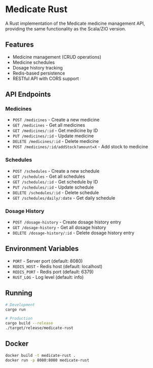 # Medicate Rust

A Rust implementation of the Medicate medicine management API, providing the same functionality as the Scala/ZIO version.

## Features

- Medicine management (CRUD operations)
- Medicine schedules
- Dosage history tracking
- Redis-based persistence
- RESTful API with CORS support

## API Endpoints

### Medicines
- `POST /medicines` - Create a new medicine
- `GET /medicines` - Get all medicines
- `GET /medicines/:id` - Get medicine by ID
- `PUT /medicines/:id` - Update medicine
- `DELETE /medicines/:id` - Delete medicine
- `POST /medicines/:id/addStock?amount=X` - Add stock to medicine

### Schedules
- `POST /schedules` - Create a new schedule
- `GET /schedules` - Get all schedules
- `GET /schedules/:id` - Get schedule by ID
- `PUT /schedules/:id` - Update schedule
- `DELETE /schedules/:id` - Delete schedule
- `GET /schedules/daily/:date` - Get daily schedule

### Dosage History
- `POST /dosage-history` - Create dosage history entry
- `GET /dosage-history` - Get all dosage history
- `DELETE /dosage-history/:id` - Delete dosage history entry

## Environment Variables

- `PORT` - Server port (default: 8080)
- `REDIS_HOST` - Redis host (default: localhost)
- `REDIS_PORT` - Redis port (default: 6379)
- `RUST_LOG` - Log level (default: info)

## Running

```bash
# Development
cargo run

# Production
cargo build --release
./target/release/medicate-rust
```

## Docker

```bash
docker build -t medicate-rust .
docker run -p 8080:8080 medicate-rust
``` 